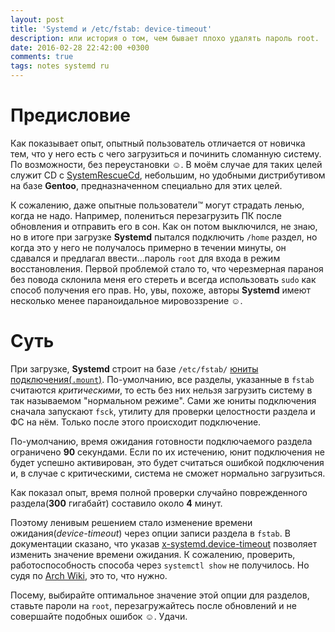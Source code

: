```yaml
---
layout: post
title: 'Systemd и /etc/fstab: device-timeout'
description: или история о том, чем бывает плохо удалять пароль root.
date: 2016-02-28 22:42:00 +0300
comments: true
tags: notes systemd ru
---
```

# Предисловие

Как показывает опыт, опытный пользователь отличается от новичка тем, что у него есть с чего загрузиться и починить сломанную систему. По возможности, без переустановки ☺. В моём случае для таких целей служит CD c [SystemRescueCd](http://www.system-rescue-cd.org/SystemRescueCd_Homepage), небольшим, но удобными дистрибутивом на базе **Gentoo**, предназначенном специально для этих целей.

К сожалению, даже опытные пользователи™ могут страдать ленью, когда не надо. Например, полениться перезагрузить ПК после обновления и отправить его в сон. Как он потом выключился, не знаю, но в итоге при загрузке **Systemd** пытался подключить `/home` раздел, но когда это у него не получалось примерно в течении минуты, он сдавался и предлагал ввести...пароль `root` для входа в режим восстановления. Первой проблемой стало то, что черезмерная параноя без повода склонила меня его стереть и всегда использовать `sudo` как способ получения его прав. Но, увы, похоже, авторы **Systemd** имеют несколько менее параноидальное мировоззрение ☺.

# Суть

При загрузке, **Systemd** строит на базе `/etc/fstab/` [юниты подключения(`.mount`)](https://www.freedesktop.org/software/systemd/man/systemd.mount.html#fstab). По-умолчанию, все разделы, указанные в `fstab` считаются *критическими*, то есть без них нельзя загрузить систему в так называемом "нормальном режиме". Сами же юниты подключения сначала запускают `fsck`, утилиту для проверки целостности раздела и ФС на нём. Только после этого происходит подключение.

По-умолчанию, время ожидания готовности подключаемого раздела ограничено **90** секундами. Если по их истечению, юнит подключения не будет успешно активирован, это будет считаться ошибкой подключения и, в случае с критическими, система не сможет нормально загрузиться.

Как показал опыт, время полной проверки случайно поврежденного раздела(**300** гигабайт) составило около **4** минут.

Поэтому ленивым решением стало изменение времени ожидания(*device-timeout*) через опции записи раздела в `fstab`. В документации сказано, что указав [x-systemd.device-timeout](https://www.freedesktop.org/software/systemd/man/systemd.mount.html#x-systemd.device-timeout=) позволяет изменить значение времени ожидания. К сожалению, проверить, работоспособность способа через `systemctl show` не получилось. Но судя по [Arch Wiki](https://wiki.archlinux.org/index.php/Fstab#External_devices), это то, что нужно.

Посему, выбирайте оптимальное значение этой опции для разделов, ставьте пароли на `root`, перезагружайтесь после обновлений и не совершайте подобных ошибок ☺. Удачи.
